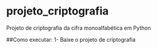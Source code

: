 # projeto_criptografia
Projeto de criptografia da cifra monoalfabética em Python

##Como executar:
1- Baixe o projeto de criptografia


